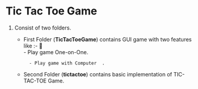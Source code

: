 # Tic Tac Toe Game

1. Consist of two folders.
    - First Folder (**TicTacToeGame**) contains GUI game with two features like :- :robot:           
            - Play game One-on-One.
            
            - Play game with Computer  .
    - Second Folder (**tictactoe**) contains basic implementation of TIC-TAC-TOE Game.
